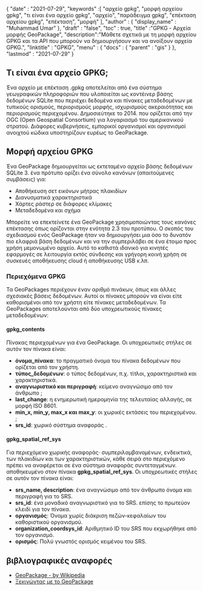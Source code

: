 {
  "date" : "2021-07-29",
  "keywords" :[ "αρχείο gpkg", "μορφή αρχείου gpkg", "τι είναι ένα αρχείο gpkg", "αρχείο", "παράδειγμα gpkg", "επέκταση αρχείου gpkg", "επέκταση", "μορφή" ],
  "author" : {
    "display_name" : "Muhammad Umar"
},
  "draft" : "false",
  "toc" : true,
  "title" :"GPKG - Αρχεία μορφής GeoPackage",
  "description":"Μάθετε σχετικά με τη μορφή αρχείου GPKG και τα API που μπορούν να δημιουργήσουν και να ανοίξουν αρχεία GPKG.",
  "linktitle" : "GPKG",
  "menu" : {
    "docs" : {
      "parent" : "gis"
}
},
  "lastmod" : "2021-07-29"
}

## Τι είναι ένα αρχείο GPKG;
Ένα αρχείο με επέκταση .gpkg αποτελείται από ένα σύστημα γεωγραφικών πληροφοριών που υλοποιείται ως κοντέινερ βάσης δεδομένων SQLite που περιέχει δεδομένα και πίνακες μεταδεδομένων με τυπικούς ορισμούς, περιορισμούς μορφής, ισχυρισμούς ακεραιότητας και περιορισμούς περιεχομένου. Δημοσιεύτηκε το 2014. που ορίζεται από την OGC (Open Geospatial Consortium) για λογαριασμό του αμερικανικού στρατού. Διάφορες κυβερνήσεις, εμπορικοί οργανισμοί και οργανισμοί ανοιχτού κώδικα υποστηρίζουν ευρέως το GeoPackage.

## Μορφή αρχείου GPKG
Ένα GeoPackage δημιουργείται ως εκτεταμένο αρχείο βάσης δεδομένων SQLite 3. ένα πρότυπο ορίζει ένα σύνολο κανόνων (απαιτούμενες συμβάσεις) για:
- Αποθήκευση σετ εικόνων μήτρας πλακιδίων
- Διανυσματικά χαρακτηριστικά
- Χάρτες ράστερ σε διάφορες κλίμακες
- Μεταδεδομένα και σχήμα

Μπορείτε να επεκτείνετε ένα GeoPackage χρησιμοποιώντας τους κανόνες επέκτασης όπως ορίζονται στην ενότητα 2.3 του προτύπου. Ο σκοπός του σχεδιασμού ενός GeoPackage ήταν να δημιουργήσει μια όσο το δυνατόν πιο ελαφριά βάση δεδομένων και να την συμπεριλάβει σε ένα έτοιμο προς χρήση μεμονωμένο αρχείο. Αυτό το καθιστά ιδανικό για κινητές εφαρμογές σε λειτουργία εκτός σύνδεσης και γρήγορη κοινή χρήση σε συσκευές αποθήκευσης cloud ή αποθήκευσης USB κ.λπ.

### Περιεχόμενα GPKG
Τα GeoPackages περιέχουν έναν αριθμό πινάκων, όπως και άλλες σχεσιακές βάσεις δεδομένων. Αυτοί οι πίνακες μπορούν να είναι είτε καθορισμένοι από τον χρήστη είτε πίνακες μεταδεδομένων. Τα GeoPackages αποτελούνται από δύο υποχρεωτικούς πίνακες μεταδεδομένων:

#### gpkg_contents
Πίνακας περιεχομένων για ένα GeoPackage. Οι υποχρεωτικές στήλες σε αυτόν τον πίνακα είναι:

- **όνομα_πίνακα**: το πραγματικό όνομα του πίνακα δεδομένων που ορίζεται από τον χρήστη.
- **τύπος_δεδομένων**: ο τύπος δεδομένων, π.χ. τίτλοι, χαρακτηριστικά και χαρακτηριστικά.
- **αναγνωριστικό και περιγραφή**: κείμενο αναγνώσιμο από τον άνθρωπο ;
- **last_change**: η ενημερωτική ημερομηνία της τελευταίας αλλαγής, σε μορφή ISO 8601.
- **min_x, min_y, max_x και max_y**: οι χωρικές εκτάσεις του περιεχομένου. ;
- **srs_id**: χωρικό σύστημα αναφοράς .

#### gpkg_spatial_ref_sys
Για περιεχόμενο χωρικής αναφοράς· συμπεριλαμβανομένων, ενδεικτικά, των πλακιδίων και των χαρακτηριστικών, κάθε σειρά στο περιεχόμενο πρέπει να αναφέρεται σε ένα σύστημα αναφοράς συντεταγμένων. αποθηκευμένο στον πίνακα **gpkg_spatial_ref_sys**. Οι υποχρεωτικές στήλες σε αυτόν τον πίνακα είναι:

- **srs_name, description**: ένα αναγνώσιμο από τον άνθρωπο όνομα και περιγραφή για το SRS.
- **srs_id**: ένα μοναδικό αναγνωριστικό για το SRS. επίσης το πρωτεύον κλειδί για τον πίνακα.
- **οργανισμός**: Όνομα χωρίς διάκριση πεζών-κεφαλαίων του καθοριστικού οργανισμού.
- **organization_coordsys_id**: Αριθμητικό ID του SRS που εκχωρήθηκε από τον οργανισμό.
- **ορισμός**: Πολύ γνωστός ορισμός κειμένου του SRS.


## βιβλιογραφικές αναφορές

* [GeoPackage - by Wikipedia](https://en.wikipedia.org/wiki/GeoPackage)
* [Ξεκινώντας με το GeoPackage](http://www.geopackage.org/guidance/getting-started.html)

